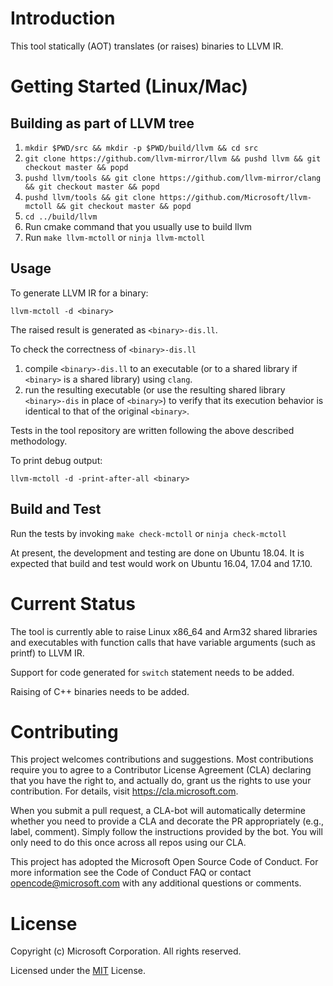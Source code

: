 # Introduction
This tool statically (AOT) translates (or raises) binaries to LLVM IR.

# Getting Started (Linux/Mac)
## Building as part of LLVM tree

1.  `mkdir $PWD/src && mkdir -p $PWD/build/llvm && cd src`
2.  `git clone https://github.com/llvm-mirror/llvm && pushd llvm && git checkout master && popd`
3.  `pushd llvm/tools && git clone https://github.com/llvm-mirror/clang && git checkout master && popd`
4.  `pushd llvm/tools && git clone https://github.com/Microsoft/llvm-mctoll && git checkout master && popd`
7.  `cd ../build/llvm`
7.  Run cmake command that you usually use to build llvm
8.  Run `make llvm-mctoll` or `ninja llvm-mctoll`

## Usage

To generate LLVM IR for a binary:

`llvm-mctoll -d <binary>`

The raised result is generated as `<binary>-dis.ll`.

To check the correctness of `<binary>-dis.ll`
1. compile `<binary>-dis.ll` to an executable (or to a shared library if `<binary>` is a shared library) using `clang`.
2. run the resulting executable (or use the resulting shared library `<binary>-dis` in place of `<binary>`) to verify that its execution behavior is identical to that of the original `<binary>`.

Tests in the tool repository are written following the above described methodology.

To print debug output:

`llvm-mctoll -d -print-after-all <binary>`

## Build and Test

Run the tests by invoking `make check-mctoll` or `ninja check-mctoll`

At present, the development and testing are done on Ubuntu 18.04. It is expected that build and test would work on Ubuntu 16.04, 17.04 and 17.10.

# Current Status

The tool is currently able to raise Linux x86_64 and Arm32 shared libraries and executables with function calls that have variable arguments (such as printf) to LLVM IR.

Support for code generated for `switch` statement needs to be added.

Raising of C++ binaries needs to be added.

# Contributing

This project welcomes contributions and suggestions. Most contributions require you to agree to a Contributor License Agreement (CLA) 
declaring that you have the right to, and actually do, grant us the rights to use your contribution. For details, visit 
https://cla.microsoft.com.

When you submit a pull request, a CLA-bot will automatically determine whether you need to provide a CLA and decorate the PR 
appropriately (e.g., label, comment). Simply follow the instructions provided by the bot. You will only need to do this once across all 
repos using our CLA.

This project has adopted the Microsoft Open Source Code of Conduct. For more information see the Code of Conduct FAQ or contact 
opencode@microsoft.com with any additional questions or comments.

# License

Copyright (c) Microsoft Corporation. All rights reserved.

Licensed under the [MIT](LICENSE.txt) License.
